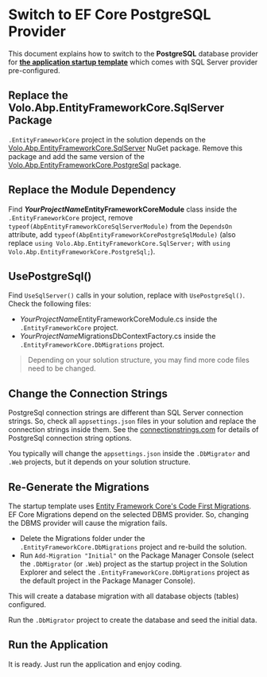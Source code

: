 ﻿# Switch to EF Core PostgreSQL Provider

This document explains how to switch to the **PostgreSQL** database provider for **[the application startup template](Startup-Templates/Application.md)** which comes with SQL Server provider pre-configured.

## Replace the Volo.Abp.EntityFrameworkCore.SqlServer Package

`.EntityFrameworkCore` project in the solution depends on the [Volo.Abp.EntityFrameworkCore.SqlServer](https://www.nuget.org/packages/Volo.Abp.EntityFrameworkCore.SqlServer) NuGet package. Remove this package and add the same version of the [Volo.Abp.EntityFrameworkCore.PostgreSql](https://www.nuget.org/packages/Volo.Abp.EntityFrameworkCore.PostgreSql) package.

## Replace the Module Dependency

Find ***YourProjectName*EntityFrameworkCoreModule** class inside the `.EntityFrameworkCore` project, remove `typeof(AbpEntityFrameworkCoreSqlServerModule)` from the `DependsOn` attribute, add `typeof(AbpEntityFrameworkCorePostgreSqlModule)` (also replace `using Volo.Abp.EntityFrameworkCore.SqlServer;` with `using Volo.Abp.EntityFrameworkCore.PostgreSql;`).

## UsePostgreSql()

Find `UseSqlServer()` calls in your solution, replace with `UsePostgreSql()`. Check the following files:

* *YourProjectName*EntityFrameworkCoreModule.cs inside the `.EntityFrameworkCore` project.
* *YourProjectName*MigrationsDbContextFactory.cs inside the `.EntityFrameworkCore.DbMigrations` project.

> Depending on your solution structure, you may find more code files need to be changed.

## Change the Connection Strings

PostgreSql connection strings are different than SQL Server connection strings. So, check all `appsettings.json` files in your solution and replace the connection strings inside them. See the [connectionstrings.com]( https://www.connectionstrings.com/postgresql/ ) for details of PostgreSql connection string options.

You typically will change the `appsettings.json` inside the `.DbMigrator` and `.Web` projects, but it depends on your solution structure.

## Re-Generate the Migrations

The startup template uses [Entity Framework Core's Code First Migrations](https://docs.microsoft.com/en-us/ef/core/managing-schemas/migrations/). EF Core Migrations depend on the selected DBMS provider. So, changing the DBMS provider will cause the migration fails.

* Delete the Migrations folder under the `.EntityFrameworkCore.DbMigrations` project and re-build the solution.
* Run `Add-Migration "Initial"` on the Package Manager Console (select the `.DbMigrator`  (or `.Web`) project as the startup project in the Solution Explorer and select the `.EntityFrameworkCore.DbMigrations` project as the default project in the Package Manager Console).

This will create a database migration with all database objects (tables) configured.

Run the `.DbMigrator` project to create the database and seed the initial data.

## Run the Application

It is ready. Just run the application and enjoy coding.